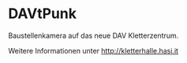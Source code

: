 DAVtPunk
========

Baustellenkamera auf das neue DAV Kletterzentrum.

Weitere Informationen unter http://kletterhalle.hasi.it


